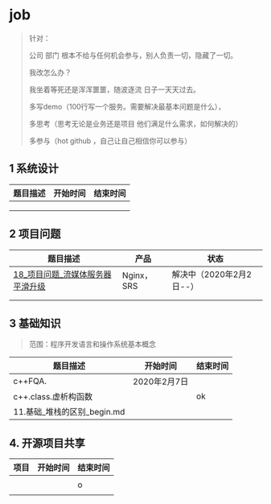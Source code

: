 # job 

> 针对：
>
> 公司 部门 根本不给与任何机会参与，别人负责一切，隐藏了一切。
>
> 我改怎么办？
>
> 我坐着等死还是浑浑噩噩，随波逐流 日子一天天过去。
>
> 多写demo（100行写一个服务。需要解决最基本问题是什么），
>
> 多思考（思考无论是业务还是项目 他们满足什么需求，如何解决的）
>
> 多参与（hot github ，自己让自己相信你可以参与）

## 1 系统设计



| 题目描述 | 开始时间 | 结束时间 |
| -------- | -------- | -------- |
|          |          |          |
|          |          |          |
|          |          |          |



## 2 项目问题

| 题目描述                                                     | 产品       | 状态                     |
| ------------------------------------------------------------ | ---------- | ------------------------ |
| [18_项目问题_流媒体服务器平滑升级](./18_项目问题_流媒体服务器平滑升级/md) | Nginx，SRS | 解决中（2020年2月2日--） |
|                                                              |            |                          |
|                                                              |            |                          |

## 3 基础知识

> 范围：程序开发语言和操作系统基本概念

| 题目描述                    | 开始时间     | 结束时间 |
| --------------------------- | ------------ | -------- |
| c++FQA.                     | 2020年2月7日 |          |
| c++.class.虚析构函数        |              | ok       |
| 11.基础_堆栈的区别_begin.md |              |          |



## 4. 开源项目共享

| 项目 | 开始时间 | 结束时间 |
| ---- | -------- | -------- |
|      |          |          |
|      |          | o        |
|      |          |          |